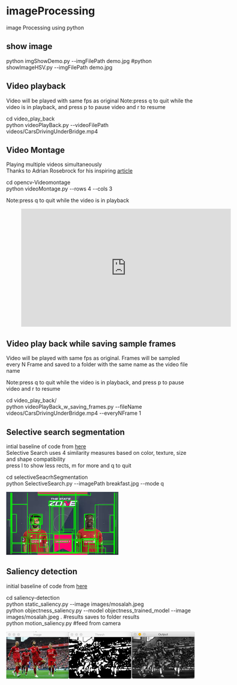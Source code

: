 # imageProcessing
image Processing using python

## show image

python imgShowDemo.py --imgFilePath   demo.jpg
#python showImageHSV.py --imgFilePath   demo.jpg


## Video playback 

Video will be played with same fps as original
Note:press q to quit while the video is in playback, and press p to pause video and r to resume 

cd video_play_back </br>
python videoPlayBack.py --videoFilePath videos/CarsDrivingUnderBridge.mp4

## Video Montage 

Playing multiple videos simultaneously </br>
Thanks to Adrian Rosebrock   for his inspiring  [article](https://www.pyimagesearch.com/2017/05)


cd opencv-Videomontage </br>
python videoMontage.py --rows 4 --cols  3

Note:press q to quit while the video is in playback


<!-- blank line -->
<figure class="video_container">
<iframe width="560" height="315" src="https://www.youtube.com/embed/gVVj76up0pc" frameborder="0" allow="accelerometer; autoplay; encrypted-media; gyroscope; picture-in-picture" allowfullscreen></iframe>
</figure>
<!-- blank line -->

## Video play back while saving sample frames
Video will be played with same fps as original. Frames will be sampled every N Frame and saved to a folder with the same name as the video file name

Note:press q to quit while the video is in playback, and press p to pause video and r to resume 

cd video_play_back/  </br>
python  videoPlayBack_w_saving_frames.py   --fileName videos/CarsDrivingUnderBridge.mp4 --everyNFrame 1



## Selective search segmentation

intial baseline of code from [here](https://www.learnopencv.com/selective-search-for-object-detection-cpp-python/)  </br>
Selective Search uses 4 similarity measures based on color, texture, size and shape compatibility </br>
press l to show less rects, m for more and q to quit

cd selectiveSeacrhSegmentation </br>
python SelectiveSearch.py --imagePath breakfast.jpg  --mode q 







![Sample curve output from training cats vs dogs dataset](https://github.com/Walid-Ahmed/imageProcessing/blob/master/sampleImages/selectivesearchDemo.png)

## Saliency detection

initial baseline of code from [here](https://www.pyimagesearch.com/2018/07/16/opencv-saliency-detection/) </br>

cd saliency-detection  </br>
python static_saliency.py --image images/mosalah.jpeg  </br>
python objectness_saliency.py --model objectness_trained_model --image images/mosalah.jpeg . #results saves to folder results  </br>
python motion_saliency.py   #feed from camera  </br>

 ![Sample curve output from training cats vs dogs dataset](https://github.com/Walid-Ahmed/imageProcessing/blob/master/sampleImages/MoSalahStaticSaliency.png)
